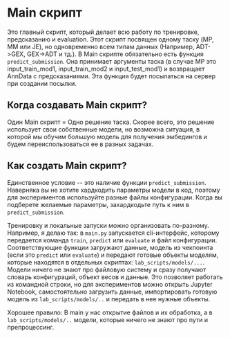 # Main скрипт
Это главный скрипт, который делает всю работу по тренировке, предсказанию и evaluation. Этот скрипт посвящен одному таску (MP, MM или JE), но одновременно всем типам данных (Например, ADT->GEX, GEX->ADT и тд.). В Main скрипте обязательно есть функция `predict_submission`. Она принимает аргументы таска (в случае MP это input_train_mod1, input_train_mod2 и input_test_mod1) и возвращает AnnData с предсказаниями. Эта функция будет посылаться на сервер при создании посылки.


## Когда создавать Main скрипт?
Один Main скрипт = Одно решение таска. Скорее всего, это решение использует свои собственные модели, но возможна ситуация, в которой мы обучим большую модель для получения эмбедингов и будем переиспользоваться ее в разных задачах.

## Как создать Main скрипт?
Единственное условие -- это наличие функции `predict_submission`. Наверняка вы не хотите хардкодить параметры модели в код, поэтому для экспериментов используйте разные файлы конфигурации. Когда вы подберете желаемые параметры, захардкодьте путь к ним в `predict_submission`.

Тренировку и локальные запуски можно организовать по-разному. Например, я делаю так: в `main.py` запускается cli-интерфейс, которому передается команда `train`, `predict` или `evaluate` и файл конфигурации. Соответствующие функции загружают данные, модель из чекпоинта (если это `predict` или `evaluate`) и передают готовые объекты моделям, которые находятся в отдельных скриптах: `lab_scripts/models/...`. Модели ничего не знают про файловую систему и сразу получают словарь конфигураций, объект весов и данные. Это позволяет работать из командной строки, но для экспериментов можно открыть Jupyter Notebook, самостоятельно загрузить данные, импортировать готовую модель из `lab_scripts/models/..` и передать в нее нужные объекты.

Хорошее правило: В main у нас открытие файлов и их обработка, а в `lab_scripts/models/..` модели, которые ничего не знают про пути и препроцессинг. 